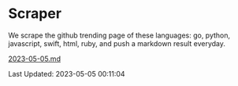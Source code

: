 # Scraper

We scrape the github trending page of these languages: go, python, javascript, swift, html, ruby, and push a markdown result everyday.

[2023-05-05.md](https://github.com/henson/Scraper/blob/master/2023-05-05.md)

Last Updated: 2023-05-05 00:11:04